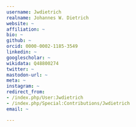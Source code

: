 ```yaml
---
username: Jwdietrich
realname: Johannes W. Dietrich
website: ~
affiliation: ~
bio: ~
github: ~
orcid: 0000-0002-1185-3549
linkedin: ~
googlescholar: ~
wikidata: Q48800274
twitter: ~
mastodon-url: ~
meta: ~
instagram: ~
redirect_from:
- /index.php/User:Jwdietrich
- /index.php/Special:Contributions/Jwdietrich
email: ~

---
```

